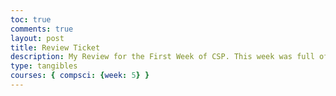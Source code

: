 ```yaml
---
toc: true
comments: true
layout: post
title: Review Ticket
description: My Review for the First Week of CSP. This week was full of different challenges as I started a little late after switching from a Cloud server to MacOS. Also, when attempting to set up tools such as the bundle install, I ran into an issue regarding the location of my gemfile. However, I was able to resolve the issue by reentering the lines of code preceding the bundle install, making sure I had all the necessary lines installed and the correct (new) repository.
type: tangibles
courses: { compsci: {week: 5} }
---
```

